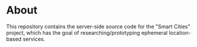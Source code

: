 # About
This repository contains the server-side source code for the "Smart Cities" project, which has the goal of researching/prototyping ephemeral location-based services.
